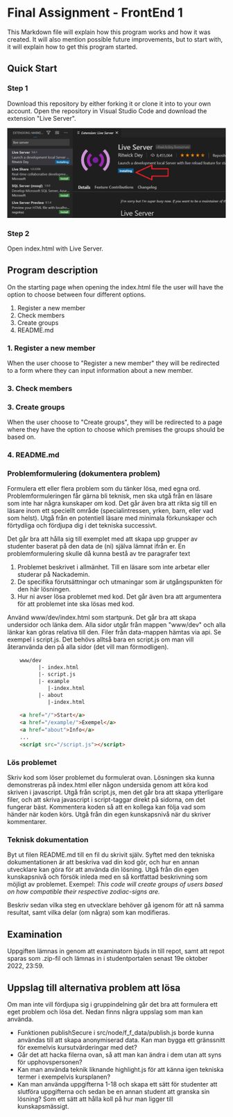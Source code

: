 # **Final Assignment - FrontEnd 1**

This Markdown file will explain how this program works and how it was created. It will also mention possible future improvements, but to start with, it will explain how to get this program started.

## **Quick Start**

### **Step 1**

Download this repository by either forking it or clone it into to your own account. Open the repository in Visual Studio Code and download the extension "Live Server".

<p><img src="img/LiveServer.png"></p>

### **Step 2**

Open index.html with Live Server.

## Program description

On the starting page when opening the index.html file the user will have the option to choose between four different options.

1. Register a new member 
2. Check members
3. Create groups
4. README.md

### **1. Register a new member**

When the user choose to "Register a new member" they will be redirected to a form where they can input information about a new member. 

### **3. Check members**



### **3. Create groups**

When the user choose to "Create groups", they will be redirected to a page where they have the option to choose which premises the groups should be based on. 

### 4. README.md



### Problemformulering (dokumentera problem)
Formulera ett eller flera problem som du tänker lösa, med egna ord. Problemformuleringen får gärna bli teknisk, men ska utgå från en läsare som inte har några kunskaper om kod. Det går även bra att rikta sig till en läsare inom ett speciellt område (specialintressen, yrken, barn, eller vad som helst). Utgå från en potentiell läsare med minimala förkunskaper och förtydliga och fördjupa dig i det tekniska successivt. 

Det går bra att hålla sig till exemplet med att skapa upp grupper av studenter baserat på den data de (ni) själva lämnat ifrån er. En problemformulering skulle då kunna bestå av tre paragrafer text

1. Problemet beskrivet i allmänhet. Till en läsare som inte arbetar eller studerar på Nackademin.
2. De specifika förutsättningar och utmaningar som är utgångspunkten för den här lösningen.
3. Hur ni avser lösa problemet med kod. Det går även bra att argumentera för att problemet inte ska lösas med kod.

Använd www/dev/index.html som startpunk. Det går bra att skapa undersidor och länka dem. Alla sidor utgår från mappen "www/dev" och alla länkar kan göras relativa till den. Filer från data-mappen hämtas via api. Se exempel i script.js. Det behövs alltså bara en script.js om man vill återanvända den på alla sidor (det vill man förmodligen).
```
    www/dev
          |- index.html
          |- script.js
          |- example
             |-index.html
          |- about
             |-index.html
```
```html
    <a href="/">Start</a>
    <a href="/example/">Exempel</a>
    <a href="about">Info</a>
    ...
    <script src="/script.js"></script>
```

### Lös problemet
Skriv kod som löser problemet du formulerat ovan. Lösningen ska kunna demonstreras på index.html eller någon undersida genom att köra kod skriven i javascript. Utgå från script.js, men det går bra att skapa ytterligare filer, och att skriva javascript i script-taggar direkt på sidorna, om det fungerar bäst. Kommentera koden så att en kollega kan följa vad som händer när koden körs. Utgå från din egen kunskapsnivå när du skriver kommentarer. 

### Teknisk dokumentation
Byt ut filen README.md till en fil du skrivit själv. Syftet med den tekniska dokumentationen är att beskriva vad din kod gör, och hur en annan utvecklare kan göra för att använda din lösning. Utgå från din egen kunskapsnivå och försök inleda med en så kortfattad beskrivning som möjligt av problemet. Exempel:
_This code will create groups of users based on how compatible their respective zodiac-signs are._

Beskriv sedan vilka steg en utvecklare behöver gå igenom för att nå samma resultat, samt vilka delar (om några) som kan modifieras.

## Examination
Uppgiften lämnas in genom att examinatorn bjuds in till repot, samt att repot sparas som .zip-fil och lämnas in i studentportalen senast 19e oktober 2022, 23:59.


## Uppslag till alternativa problem att lösa
Om man inte vill fördjupa sig i gruppindelning går det bra att formulera ett eget problem och lösa det. Nedan finns några uppslag som man kan använda.
* Funktionen publishSecure i src/node/f_f_data/publish.js borde kunna användas till att skapa anonymiserad data. Kan man bygga ett gränssnitt för exemelvis kursutvärderingar med det?
* Går det att hacka filerna ovan, så att man kan ändra i dem utan att syns för upphovspersonen?
* Kan man använda teknik liknande highlight.js för att känna igen tekniska termer i exempelvis kursplanen?
* Kan man använda uppgifterna 1-18 och skapa ett sätt för studenter att slutföra uppgifterna och sedan be en annan student att granska sin lösning? Som ett sätt att hålla koll på hur man ligger till kunskapsmässigt.
